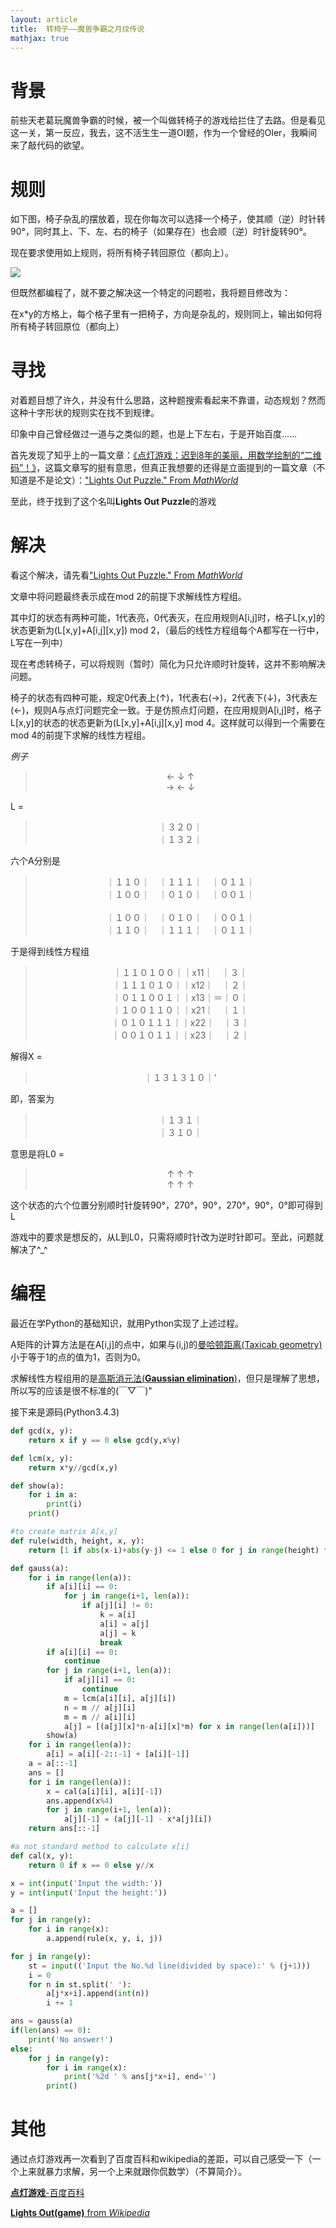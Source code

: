 ```yaml
---
layout: article
title:  转椅子——魔兽争霸之月纹传说
mathjax: true
---
```


# 背景

前些天老葛玩魔兽争霸的时候，被一个叫做转椅子的游戏给拦住了去路。但是看见这一关，第一反应，我去，这不活生生一道OI题，作为一个曾经的OIer，我瞬间来了敲代码的欲望。

<!--more-->

# 规则

如下图，椅子杂乱的摆放着，现在你每次可以选择一个椅子，使其顺（逆）时针转90°，同时其上、下、左、右的椅子（如果存在）也会顺（逆）时针旋转90°。

现在要求使用如上规则，将所有椅子转回原位（都向上）。

<img src="{{ site.baseurl }}/assets/images/moon_lengend1.png" />

但既然都编程了，就不要之解决这一个特定的问题啦，我将题目修改为：

在x*y的方格上，每个格子里有一把椅子，方向是杂乱的，规则同上，输出如何将所有椅子转回原位（都向上）

# 寻找

对着题目想了许久，并没有什么思路，这种题搜索看起来不靠谱，动态规划？然而这种十字形状的规则实在找不到规律。

印象中自己曾经做过一道与之类似的题，也是上下左右，于是开始百度……

首先发现了知乎上的一篇文章：[《点灯游戏：迟到8年的美丽，用数学绘制的“二维码”！》](https://zhuanlan.zhihu.com/p/19820908)，这篇文章写的挺有意思，但真正我想要的还得是立面提到的一篇文章（不知道是不是论文）：["Lights Out Puzzle." From _MathWorld_](http://mathworld.wolfram.com/LightsOutPuzzle.html)

至此，终于找到了这个名叫**Lights Out Puzzle**的游戏

# 解决

看这个解决，请先看["Lights Out Puzzle." From _MathWorld_](http://mathworld.wolfram.com/LightsOutPuzzle.html)

文章中将问题最终表示成在mod 2的前提下求解线性方程组。

其中灯的状态有两种可能，1代表亮，0代表灭，在应用规则A[i,j]时，格子L[x,y]的状态更新为(L[x,y]+A[i,j][x,y]) mod 2，（最后的线性方程组每个A都写在一行中，L写在一列中）

现在考虑转椅子，可以将规则（暂时）简化为只允许顺时针旋转，这并不影响解决问题。

椅子的状态有四种可能，规定0代表上(↑)，1代表右(→)，2代表下(↓)，3代表左(←)，规则A与点灯问题完全一致。于是仿照点灯问题，在应用规则A[i,j]时，格子L[x,y]的状态的状态更新为(L[x,y]+A[i,j][x,y] mod 4。这样就可以得到一个需要在mod 4的前提下求解的线性方程组。

_例子_

> <center>
> ← ↓ ↑<br>
> → ← ↓
> </center>

L = 

> <center>
> ｜３２０｜<br>
> ｜１３２｜
> </center>

六个A分别是

> <center>
> ｜１１０｜　｜１１１｜　｜０１１｜<br>
> ｜１００｜　｜０１０｜　｜００１｜<br>
> <br>
> ｜１００｜　｜０１０｜　｜００１｜<br>
> ｜１１０｜　｜１１１｜　｜０１１｜
> </center>

于是得到线性方程组

> <center>
> ｜１１０１００｜｜x11｜　｜３｜<br>
> ｜１１１０１０｜｜x12｜　｜２｜<br>
> ｜０１１００１｜｜x13｜＝｜０｜<br>
> ｜１００１１０｜｜x21｜　｜１｜<br>
> ｜０１０１１１｜｜x22｜　｜３｜<br>
> ｜００１０１１｜｜x23｜　｜２｜
> </center>

解得X =

> <center>
> ｜１３１３１０｜'
> </center>

即，答案为

> <center>
> ｜１３１｜<br>
> ｜３１０｜
> </center>

意思是将L0 =

> <center>
> ↑ ↑ ↑<br>
> ↑ ↑ ↑
> </center>

这个状态的六个位置分别顺时针旋转90°，270°，90°，270°，90°，0°即可得到L

游戏中的要求是想反的，从L到L0，只需将顺时针改为逆时针即可。至此，问题就解决了^_^

# 编程

最近在学Python的基础知识，就用Python实现了上述过程。

A矩阵的计算方法是在A[i,j]的点中，如果与(i,j)的[曼哈顿距离(Taxicab geometry)](https://en.wikipedia.org/wiki/Taxicab_geometry)小于等于1的点的值为1，否则为0。

求解线性方程组用的是[高斯消元法(**Gaussian elimination**)](https://en.wikipedia.org/wiki/Gaussian_elimination)，但只是理解了思想，所以写的应该是很不标准的(￣▽￣)"

接下来是源码(Python3.4.3)

```python
def gcd(x, y):
    return x if y == 0 else gcd(y,x%y)

def lcm(x, y):
    return x*y//gcd(x,y)

def show(a):
    for i in a:
        print(i)
    print()

#to create matrix A[x,y]
def rule(width, height, x, y):
    return [1 if abs(x-i)+abs(y-j) <= 1 else 0 for j in range(height) for i in range(width)]

def gauss(a):
    for i in range(len(a)):
        if a[i][i] == 0:
            for j in range(i+1, len(a)):
                if a[j][i] != 0:
                    k = a[i]
                    a[i] = a[j]
                    a[j] = k
                    break
        if a[i][i] == 0:
            continue
        for j in range(i+1, len(a)):
            if a[j][i] == 0:
                continue
            m = lcm(a[i][i], a[j][i])
            n = m // a[j][i]
            m = m // a[i][i]
            a[j] = [(a[j][x]*n-a[i][x]*m) for x in range(len(a[i]))]
        show(a)
    for i in range(len(a)):
        a[i] = a[i][-2::-1] + [a[i][-1]]
    a = a[::-1]
    ans = []
    for i in range(len(a)):
        x = cal(a[i][i], a[i][-1])
        ans.append(x%4)
        for j in range(i+1, len(a)):
            a[j][-1] = (a[j][-1] - x*a[j][i])
    return ans[::-1]

#a not standard method to calculate x[i]
def cal(x, y):
    return 0 if x == 0 else y//x

x = int(input('Input the width:'))
y = int(input('Input the height:'))

a = []
for j in range(y):
    for i in range(x):
        a.append(rule(x, y, i, j))

for j in range(y):
    st = input(('Input the No.%d line(divided by space):' % (j+1)))
    i = 0
    for n in st.split(' '):
        a[j*x+i].append(int(n))
        i += 1

ans = gauss(a)
if(len(ans) == 0):
    print('No answer!')
else:
    for j in range(y):
        for i in range(x):
            print('%2d ' % ans[j*x+i], end='')
        print()

```

<div class="divider"></div>

# 其他

通过点灯游戏再一次看到了百度百科和wikipedia的差距，可以自己感受一下（一个上来就暴力求解，另一个上来就跟你侃数学）（不算简介）。

[**点灯游戏**-百度百科](http://baike.baidu.com/link?url=J-veA0Pgtva_nwhq_A9PIlea62Dykm2PfimDstR_R-FmsRHztgxaXmWsE7-Fl4xvXUBZUkHWbUOVgideYvg6ZK)

[**Lights Out(game)** from _Wikipedia_](https://en.wikipedia.org/wiki/Lights_Out_%28game%29)